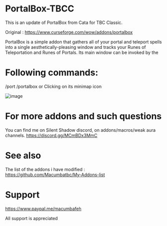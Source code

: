 # PortalBox-TBCC
This is an update of PortalBox from Cata for TBC Classic.

Original : https://www.curseforge.com/wow/addons/portalbox


PortalBox is a simple addon that gathers all of your portal and teleport spells into a single aesthetically-pleasing window and tracks your Runes of Teleportation and Runes of Portals. Its main window can be invoked by the

# Following commands:
/port
/portalbox
or Clicking on its minimap icon


![image](https://user-images.githubusercontent.com/85767653/124335442-8eabc380-db9a-11eb-8b91-6cfaa7dc122a.png)



# For more addons and such questions 
You can find me on Silent Shadow discord, on addons/macros/weak aura channels.
https://discord.gg/MCmBDx3MmC

 
# See also 
The list of the addons i have modified :
https://github.com/Macumbatbc/My-Addons-list

 

# Support

https://www.paypal.me/macumbafeh

All support is appreciated
